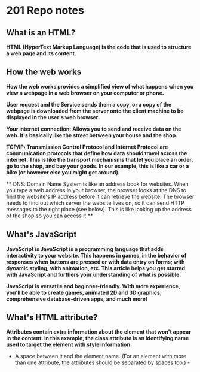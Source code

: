 # 201 Repo notes 

## What is an HTML?

**HTML (HyperText Markup Language) is the code that is used to structure a web page and its content.**

## How the web works ##

**How the web works provides a simplified view of what happens when you view a webpage in a web browser on your computer or phone.**

**User request and the Service sends them a copy, or a copy of the webpage is downloaded from the server onto the client machine to be displayed in the user's web browser.**

**Your internet connection: Allows you to send and receive data on the web. It's basically like the street between your house and the shop.**

**TCP/IP: Transmission Control Protocol and Internet Protocol are communication protocols that define how data should travel across the internet. This is like the transport mechanisms that let you place an order, go to the shop, and buy your goods. In our example, this is like a car or a bike (or however else you might get around).**

** DNS: Domain Name System is like an address book for websites. When you type a web address in your browser, the browser looks at the DNS to find the website's IP address before it can retrieve the website. The browser needs to find out which server the website lives on, so it can send HTTP messages to the right place (see below). This is like looking up the address of the shop so you can access it.** 
 
 
 ## What's JavaScript ##
 
 **JavaScript is JavaScript is a programming language that adds interactivity to your website. This happens in games, in the behavior of responses when buttons are pressed or with data entry on forms; with dynamic styling; with animation, etc. This article helps you get started with JavaScript and furthers your understanding of what is possible.**
 
 **JavaScript is versatile and beginner-friendly. With more experience, you'll be able to create games, animated 2D and 3D graphics, comprehensive database-driven apps, and much more!**
 
 ## What's HTML attribute? ##
 
 **Attributes contain extra information about the element that won't appear in the content. In this example, the class attribute is an identifying name used to target the element with style information.**
 
 - A space between it and the element name. (For an element with more than one attribute, the attributes should be separated by spaces too.) -
 
 

